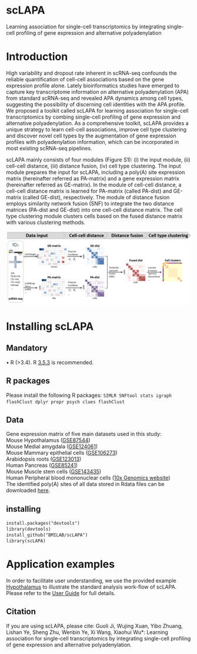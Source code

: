 # scLAPA
Learning association for single-cell transcriptomics by integrating single-cell profiling of gene expression and alternative polyadenylation
# Introduction
High variability and dropout rate inherent in scRNA-seq confounds the reliable quantification of cell-cell associations based on the gene expression profile alone. Lately bioinformatics studies have emerged to capture key transcriptome information on alternative polyadenylation (APA) from standard scRNA-seq and revealed APA dynamics among cell types, suggesting the possibility of discerning cell identities with the APA profile.  We proposed a toolkit called scLAPA for learning association for single-cell transcriptomics by combing single-cell profiling of gene expression and alternative polyadenylation. As a comprehensive toolkit, scLAPA provides a unique strategy to learn cell-cell associations, improve cell type clustering and discover novel cell types by the augmentation of gene expression profiles with polyadenylation information, which can be incorporated in most existing scRNA-seq pipelines.

scLAPA mainly consists of four modules (Figure S1): (i) the input module, (ii) cell-cell distance, (iii) distance fusion, (iv) cell type clustering. The input module prepares the input for scLAPA, including a poly(A) site expression matrix (hereinafter referred as PA-matrix) and a gene expression matrix (hereinafter referred as GE-matrix).  In the module of cell-cell distance, a cell-cell distance matrix is learned for PA-matrix (called PA-dist) and GE-matrix (called GE-dist), respectively. The module of distance fusion employs similarity network fusion (SNF)  to integrate the two distance matrices (PA-dist and GE-dist) into one cell-cell distance matrix. The cell type clustering module clusters cells based on the fused distance matrix with various clustering methods.

![image](https://github.com/BMILAB/scLAPA/blob/main/img/scLAPA_pipeline.png)

# Installing scLAPA
## Mandatory
•	R (>3.4). R [3.5.3](https://www.r-project.org/) is recommended.
## R packages
Please install the following R packages:
`SIMLR SNFtool stats igraph flashClust dplyr propr psych clues flashClust`
## Data
Gene expression matrix of five main datasets used in this study:  
Mouse Hypothalamus ([GSE87544](https://www.ncbi.nlm.nih.gov/geo/query/acc.cgi?acc=GSE87544))  
Mouse Medial amygdala ([GSE124061](https://www.ncbi.nlm.nih.gov/geo/query/acc.cgi?acc=GSE124061))  
Mouse Mammary epithelial cells ([GSE106273](https://www.ncbi.nlm.nih.gov/geo/query/acc.cgi?acc=GSE106273))  
Arabidopsis roots ([GSE123013](https://www.ncbi.nlm.nih.gov/geo/query/acc.cgi?acc=GSE123013))  
Human Pancreas ([GSE85241](https://www.ncbi.nlm.nih.gov/geo/query/acc.cgi?acc=GSE85241))  
Mouse Muscle stem cells ([GSE143435](https://www.ncbi.nlm.nih.gov/geo/query/acc.cgi?acc=GSE143435))  
Human Peripheral blood mononuclear cells ([10x Genomics website](https://www.10xgenomics.com/))  
The identified poly(A) sites of all data stored in Rdata files can be downloaded [here](http://www.bmibig.cn/mnt/scLAPA).
## installing
```
install.packages("devtools")  
library(devtools)  
install_github("BMILAB/scLAPA")  
library(scLAPA)  
```
# Application examples
In order to facilitate user understanding, we use the provided example  [Hypothalamus](https://www.sciencedirect.com/science/article/pii/S2211124717303212?via%3Dihub) to illustrate the standard analysis work-flow of scLAPA. Please refer to the [User Guide](https://github.com/BMILAB/scLAPA/blob/main/docs/scLAPA%20user%20guide.pdf) for full details.
## Citation
If you are using scLAPA, please cite: Guoli Ji, Wujing Xuan, Yibo Zhuang, Lishan Ye, Sheng Zhu, Wenbin Ye, Xi Wang, Xiaohui Wu*: Learning association for single-cell transcriptomics by integrating single-cell profiling of gene expression and alternative polyadenylation.
